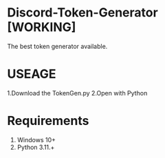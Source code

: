 # Discord-Token-Generator [WORKING]
The best token generator available. 

# USEAGE
1.Download the TokenGen.py
2.Open with Python

# Requirements
1. Windows 10+
2. Python 3.11.+
